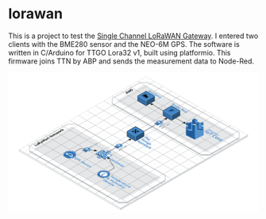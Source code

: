 # lorawan

This is a project to test the [Single Channel LoRaWAN Gateway](https://github.com/things4u/ESP-1ch-Gateway). I entered two clients with the BME280 sensor and the NEO-6M GPS. The software is written in C/Arduino for TTGO Lora32 v1, built using platformio. This firmware joins TTN by ABP and sends the measurement data to Node-Red.

![](https://github.com/econnie323/lorawan/blob/main/LoRaWan.png?raw=true)
